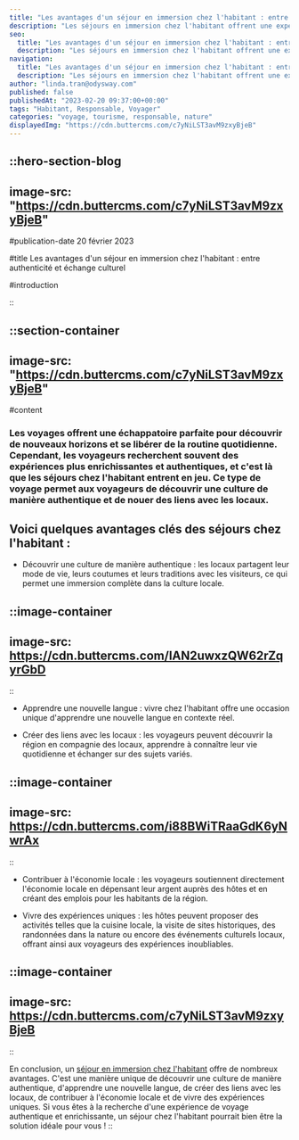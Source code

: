 ```yaml
---
title: "Les avantages d'un séjour en immersion chez l'habitant : entre authenticité et échange culturel"
description: "Les séjours en immersion chez l'habitant offrent une expérience de voyage unique et authentique, permettant aux voyageurs de découvrir une culture de manière inédite, d'apprendre une nouvelle langue et de créer des liens avec les locaux. De plus, ce type de voyage permet de contribuer directement à l'économie locale, en soutenant les communautés et en créant des emplois pour les habitants de la région. Les hôtes proposent également des activités uniques, telles que la cuisine locale ou la visite de sites historiques, permettant aux voyageurs de vivre des moments inoubliables. Si vous cherchez une expérience de voyage enrichissante et responsable, un séjour chez l'habitant peut être la solution idéale."
seo:
  title: "Les avantages d'un séjour en immersion chez l'habitant : entre authenticité et échange culturel"
  description: "Les séjours en immersion chez l'habitant offrent une expérience de voyage unique et authentique, permettant aux voyageurs de découvrir une c"
navigation:
  title: "Les avantages d'un séjour en immersion chez l'habitant : entre authenticité et échange culturel"
  description: "Les séjours en immersion chez l'habitant offrent une expérience de voyage unique et authentique, permettant aux voyageurs de découvrir une culture de manière inédite, d'apprendre une nouvelle langue et de créer des liens avec les locaux. De plus, ce type de voyage permet de contribuer directement à l'économie locale, en soutenant les communautés et en créant des emplois pour les habitants de la région. Les hôtes proposent également des activités uniques, telles que la cuisine locale ou la visite de sites historiques, permettant aux voyageurs de vivre des moments inoubliables. Si vous cherchez une expérience de voyage enrichissante et responsable, un séjour chez l'habitant peut être la solution idéale."
author: "linda.tran@odysway.com"
published: false
publishedAt: "2023-02-20 09:37:00+00:00"
tags: "Habitant, Responsable, Voyager"
categories: "voyage, tourisme, responsable, nature"
displayedImg: "https://cdn.buttercms.com/c7yNiLST3avM9zxyBjeB"
---
```


::hero-section-blog
---
image-src: "https://cdn.buttercms.com/c7yNiLST3avM9zxyBjeB"
---
#publication-date
20 février 2023

#title
Les avantages d'un séjour en immersion chez l'habitant : entre authenticité et échange culturel

#introduction

::

::section-container
---
image-src: "https://cdn.buttercms.com/c7yNiLST3avM9zxyBjeB"
---
#content
### Les voyages offrent une échappatoire parfaite pour découvrir de nouveaux horizons et se libérer de la routine quotidienne. Cependant, les voyageurs recherchent souvent des expériences plus enrichissantes et authentiques, et c'est là que les séjours chez l'habitant entrent en jeu. Ce type de voyage permet aux voyageurs de découvrir une culture de manière authentique et de nouer des liens avec les locaux.

## Voici quelques avantages clés des séjours chez l'habitant :

*   Découvrir une culture de manière authentique : les locaux partagent leur mode de vie, leurs coutumes et leurs traditions avec les visiteurs, ce qui permet une immersion complète dans la culture locale.

::image-container
---
image-src: https://cdn.buttercms.com/IAN2uwxzQW62rZqyrGbD
---
::

*   Apprendre une nouvelle langue : vivre chez l'habitant offre une occasion unique d'apprendre une nouvelle langue en contexte réel.

*   Créer des liens avec les locaux : les voyageurs peuvent découvrir la région en compagnie des locaux, apprendre à connaître leur vie quotidienne et échanger sur des sujets variés.

::image-container
---
image-src: https://cdn.buttercms.com/i88BWiTRaaGdK6yNwrAx
---
::

*   Contribuer à l'économie locale : les voyageurs soutiennent directement l'économie locale en dépensant leur argent auprès des hôtes et en créant des emplois pour les habitants de la région.

*   Vivre des expériences uniques : les hôtes peuvent proposer des activités telles que la cuisine locale, la visite de sites historiques, des randonnées dans la nature ou encore des événements culturels locaux, offrant ainsi aux voyageurs des expériences inoubliables.

::image-container
---
image-src: https://cdn.buttercms.com/c7yNiLST3avM9zxyBjeB
---
::

En conclusion, un [séjour en immersion chez l'habitant](https://odysway.com/destinations?utm_source=Article+Blog&utm_medium=lien+article&utm_campaign=nos+voyages) offre de nombreux avantages. C'est une manière unique de découvrir une culture de manière authentique, d'apprendre une nouvelle langue, de créer des liens avec les locaux, de contribuer à l'économie locale et de vivre des expériences uniques. Si vous êtes à la recherche d'une expérience de voyage authentique et enrichissante, un séjour chez l'habitant pourrait bien être la solution idéale pour vous !
::
